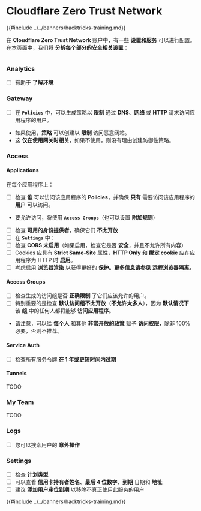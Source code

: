 # Cloudflare Zero Trust Network

{{#include ../../banners/hacktricks-training.md}}

在 **Cloudflare Zero Trust Network** 账户中，有一些 **设置和服务** 可以进行配置。在本页面中，我们将 **分析每个部分的安全相关设置：**

<figure><img src="../../images/image (206).png" alt=""><figcaption></figcaption></figure>

### Analytics

- [ ] 有助于 **了解环境**

### **Gateway**

- [ ] 在 **`Policies`** 中，可以生成策略以 **限制** 通过 **DNS**、**网络** 或 **HTTP** 请求访问应用程序的用户。
- 如果使用，**策略** 可以创建以 **限制** 访问恶意网站。
- 这 **仅在使用网关时相关**，如果不使用，则没有理由创建防御性策略。

### Access

#### Applications

在每个应用程序上：

- [ ] 检查 **谁** 可以访问该应用程序的 **Policies**，并确保 **只有** 需要访问该应用程序的 **用户** 可以访问。
- 要允许访问，将使用 **`Access Groups`**（也可以设置 **附加规则**）
- [ ] 检查 **可用的身份提供者**，确保它们 **不太开放**
- [ ] 在 **`Settings`** 中：
- [ ] 检查 **CORS 未启用**（如果启用，检查它是否 **安全**，并且不允许所有内容）
- [ ] Cookies 应具有 **Strict Same-Site** 属性，**HTTP Only** 和 **绑定 cookie** 应在应用程序为 HTTP 时 **启用**。
- [ ] 考虑启用 **浏览器渲染** 以获得更好的 **保护。更多信息请参见** [**远程浏览器隔离**](https://blog.cloudflare.com/cloudflare-and-remote-browser-isolation/)**。**

#### **Access Groups**

- [ ] 检查生成的访问组是否 **正确限制** 了它们应该允许的用户。
- [ ] 特别重要的是检查 **默认访问组不太开放**（**不允许太多人**），因为 **默认情况下** 该 **组** 中的任何人都将能够 **访问应用程序**。
- 请注意，可以给 **每个人** 和其他 **非常开放的政策** 赋予 **访问权限**，除非 100% 必要，否则不推荐。

#### Service Auth

- [ ] 检查所有服务令牌 **在 1 年或更短时间内过期**

#### Tunnels

TODO

### My Team

TODO

### Logs

- [ ] 您可以搜索用户的 **意外操作**

### Settings

- [ ] 检查 **计划类型**
- [ ] 可以查看 **信用卡持有者姓名**、**最后 4 位数字**、**到期** 日期和 **地址**
- [ ] 建议 **添加用户座位到期** 以移除不真正使用此服务的用户

{{#include ../../banners/hacktricks-training.md}}
